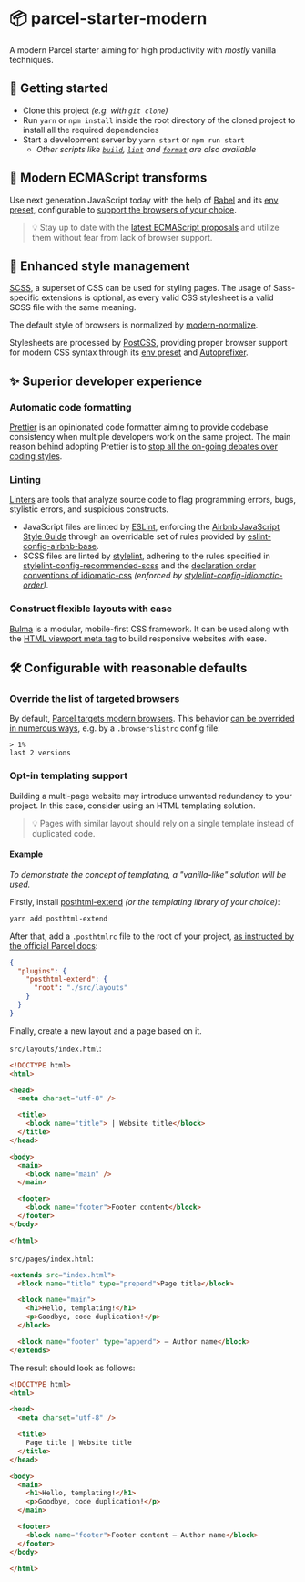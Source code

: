 # 📦 parcel-starter-modern

A modern Parcel starter aiming for high productivity with _mostly_ vanilla techniques.

## 🚀 Getting started

* Clone this project _(e.g. with `git clone`)_
* Run `yarn` or `npm install` inside the root directory of the cloned project to install all the required dependencies
* Start a development server by `yarn start` or `npm run start`
  * _Other scripts like [`build`][script-build], [`lint`][script-lint] and [`format`][script-format] are also available_

[script-build]: https://parceljs.org/production.html
[script-lint]: #linting
[script-format]: #automatic-code-formatting

## 🐠 Modern ECMAScript transforms

Use next generation JavaScript today with the help of [Babel][] and its [env preset][babel-preset-env], configurable to [support the browsers of your choice][].

> 💡 Stay up to date with the [latest ECMAScript proposals][] and utilize them without fear from lack of browser support.

[babel]: https://babeljs.io/
[babel-preset-env]: https://babeljs.io/docs/plugins/preset-env
[support the browsers of your choice]: #override-the-list-of-targeted-browsers
[latest ecmascript proposals]: https://github.com/tc39/proposals

## 💅 Enhanced style management

[SCSS][sass], a superset of CSS can be used for styling pages. The usage of Sass-specific extensions is optional, as every valid CSS stylesheet is a valid SCSS file with the same meaning.

The default style of browsers is normalized by [modern-normalize][].

Stylesheets are processed by [PostCSS][], providing proper browser support for modern CSS syntax through its [env preset][postcss-preset-env] and [Autoprefixer][].

[sass]: https://sass-lang.com/
[postcss]: http://postcss.org/
[postcss-preset-env]: https://github.com/jonathantneal/postcss-preset-env
[autoprefixer]: https://github.com/postcss/autoprefixer
[modern-normalize]: https://github.com/sindresorhus/modern-normalize

## ✨ Superior developer experience

### Automatic code formatting

[Prettier][] is an opinionated code formatter aiming to provide codebase consistency when multiple developers work on the same project. The main reason behind adopting Prettier is to [stop all the on-going debates over coding styles][].

[prettier]: https://prettier.io/
[stop all the on-going debates over coding styles]: https://prettier.io/docs/en/why-prettier.html

### Linting

[Linters][lint] are tools that analyze source code to flag programming errors, bugs, stylistic errors, and suspicious constructs.

* JavaScript files are linted by [ESLint][], enforcing the [Airbnb JavaScript Style Guide][] through an overridable set of rules provided by [eslint-config-airbnb-base][].
* SCSS files are linted by [stylelint][], adhering to the rules specified in [stylelint-config-recommended-scss][] and the [declaration order conventions of idiomatic-css][] _(enforced by [stylelint-config-idiomatic-order][])_.

[lint]: https://en.wikipedia.org/wiki/Lint_(software)
[eslint]: https://eslint.org/
[airbnb javascript style guide]: https://github.com/airbnb/javascript
[eslint-config-airbnb-base]: https://github.com/airbnb/javascript/tree/master/packages/eslint-config-airbnb-base
[stylelint]: https://stylelint.io/
[stylelint-config-recommended-scss]: https://github.com/kristerkari/stylelint-config-recommended-scss
[declaration order conventions of idiomatic-css]: https://github.com/necolas/idiomatic-css#declaration-order
[stylelint-config-idiomatic-order]: https://github.com/ream88/stylelint-config-idiomatic-order

### Construct flexible layouts with ease

[Bulma][] is a modular, mobile-first CSS framework. It can be used along with the [HTML viewport meta tag][] to build responsive websites with ease.

[bulma]: https://bulma.io/
[html viewport meta tag]: https://developer.mozilla.org/en-US/docs/Mozilla/Mobile/Viewport_meta_tag

## 🛠️ Configurable with reasonable defaults

### Override the list of targeted browsers

By default, [Parcel targets modern browsers][]. This behavior [can be overrided in numerous ways][browserslist], e.g. by a `.browserslistrc` config file:

```
> 1%
last 2 versions
```

[parcel targets modern browsers]: https://github.com/parcel-bundler/parcel/blob/master/src/utils/getTargetEngines.js
[browserslist]: https://github.com/browserslist/browserslist

### Opt-in templating support

Building a multi-page website may introduce unwanted redundancy to your project. In this case, consider using an HTML templating solution.

> 💡 Pages with similar layout should rely on a single template instead of duplicated code.

#### Example

_To demonstrate the concept of templating, a "vanilla-like" solution will be used._

Firstly, install [posthtml-extend][] _(or the templating library of your choice)_:

```bash
yarn add posthtml-extend
```

After that, add a `.posthtmlrc` file to the root of your project, [as instructed by the official Parcel docs][parcel-transforms-posthtml]:

```json
{
  "plugins": {
    "posthtml-extend": {
      "root": "./src/layouts"
    }
  }
}
```

Finally, create a new layout and a page based on it.

`src/layouts/index.html`:

```html
<!DOCTYPE html>
<html>

<head>
  <meta charset="utf-8" />

  <title>
    <block name="title"> | Website title</block>
  </title>
</head>

<body>
  <main>
    <block name="main" />
  </main>

  <footer>
    <block name="footer">Footer content</block>
  </footer>
</body>

</html>
```

`src/pages/index.html`:

```html
<extends src="index.html">
  <block name="title" type="prepend">Page title</block>

  <block name="main">
    <h1>Hello, templating!</h1>
    <p>Goodbye, code duplication!</p>
  </block>

  <block name="footer" type="append"> – Author name</block>
</extends>
```

The result should look as follows:

```html
<!DOCTYPE html>
<html>

<head>
  <meta charset="utf-8" />

  <title>
    Page title | Website title
  </title>
</head>

<body>
  <main>
    <h1>Hello, templating!</h1>
    <p>Goodbye, code duplication!</p>
  </main>

  <footer>
    <block name="footer">Footer content – Author name</block>
  </footer>
</body>

</html>
```

[posthtml-extend]: https://github.com/posthtml/posthtml-extend
[parcel-transforms-posthtml]: https://parceljs.org/transforms.html#posthtml
